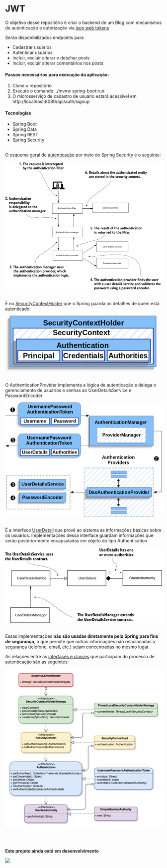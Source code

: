 # JWT
O objetivo desse repositório é criar o backend de um Blog com mecanismos de autenticação
e autorização via [json web tokens](https://jwt.io/)

Serão disponibilizados endpoints para 
- Cadastrar usuários
- Autenticar usuários
- Incluir, excluir alterar e detalhar posts
- Incluir, excluir alterar comentários nos posts


#### Passos necessários para execução da aplicação:
1. Clone o repositório
2. Execute o comando: ./mvnw spring-boot:run
3. O microsserviço de cadastro de usuário estará acessível em 
http://localhost:8080/api/auth/signup

#### Tecnologias
- Spring Boot
- Spring Data
- Spring REST
- Spring Security


<br/>O esquema geral de [autenticação](https://livebook.manning.com/book/spring-security-in-action/chapter-2/section-2-2?origin=product-toc) por meio do Spring Security é o seguinte:


![](./src/main/resources/static/img/spring_security_authentication_process.png)


<br/>É no [SecurityContextHolder](https://docs.spring.io/spring-security/site/docs/current/reference/html5/#servlet-authentication-securitycontextholder) que o Spring guarda os detalhes de quem está autenticado:


![](./src/main/resources/static/img/securitycontextholder.png)


<br/>O AuthenticationProvider implementa a lógica de autenticação e delega o gerenciamento de usuários e senhas
ao UserDetailsService e PasswordEncoder


![](./src/main/resources/static/img/daoauthenticationprovider.png)


<br/>É a interface [UserDetail](https://livebook.manning.com/concept/spring/userdetails-contract) que provê ao sistema as informações básicas sobre os usuários. Implementações dessa interface guardam informações que serão posteriormente encapsuladas em objeto do tipo Authentication


![](./src/main/resources/static/img/CH03_F02_Spilca.png)


<br/>Essas implementações **não são usadas diretamente pelo Spring para fins de segurança**, o que permite
que outras informações não relacionadas à segurança (telefone, email, etc.) sejam concentradas no mesmo lugar.

As relações entre as [interfaces e classes](https://waynestalk.com/en/spring-security-architecture-explained-en/) que participam do processo de autenticação são as seguintes:

![](./src/main/resources/static/img/spring_security_architecture.png)



<br/><br/><br/>
**Este projeto ainda está em desenvolvimento**

![](https://media.giphy.com/media/EIiJp9cQ3GeEU/giphy.gif)